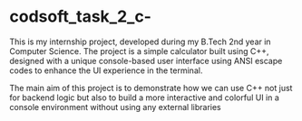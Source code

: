 # codsoft_task_2_c-

This is my internship project, developed during my B.Tech 2nd year in Computer Science.
The project is a simple calculator built using C++,
designed with a unique console-based user interface using ANSI escape codes to enhance the UI experience in the terminal.

The main aim of this project is to demonstrate how we can use C++ not just for backend logic but also to build a more interactive and colorful UI in a console environment without using any external libraries
